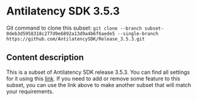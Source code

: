 # Antilatency SDK 3.5.3

Git command to clone this subset: `git clone --branch subset-0deb3d5958318c277d9e6892a13d9a4b6f6aede5 --single-branch https://github.com/AntilatencySDK/Release_3.5.3.git`

## Content description

This is a subset of Antilatency SDK release 3.5.3. You can find all settings for it using this [link](https://developers.antilatency.com/Sdk/Configurator_en.html#{"Language":"CPlusPlus","Libraries":{"AltEnvironmentArbitrary2D":true,"AltEnvironmentHorizontalGrid":true,"AltEnvironmentPillars":true,"AltEnvironmentSelector":true,"AltTracking":true,"Bracer":true,"DeviceNetwork":true,"HardwareExtensionInterface":true,"RadioMetrics":true,"StorageClient":true,"TrackingAlignment":true},"OS":{"Android":{"aar":false},"Linux":{"aarch64-linux-gnu":false,"arm-linux-gnueabihf":false,"x86_64":false},"WindowsDesktop":{"x64":true,"x86":true},"WindowsUWP":{"arm64-v8a":true,"armeabi-v7a":true,"x64":true}},"Release":"3.5.3","Target":"Native","TargetSettings":{"Exceptions":true,"MathTypes":"Default"}}). If you need to add or remove some feature to this subset, you can use the link above to make another subset that will match your requirements.
